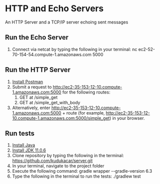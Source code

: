 # HTTP and Echo Servers
An HTTP Server and a TCP/IP server echoing sent messages
 
## Run the Echo Server
1. Connect via netcat by typing the following in your terminal:  nc ec2-52-70-154-54.compute-1.amazonaws.com 5000

## Run the HTTP Server
1. [Install Postman](https://learning.postman.com/docs/postman/launching-postman/installation-and-updates/)
2. Submit a request to http://ec2-35-153-12-10.compute-1.amazonaws.com:5000 for the following routes:
    1. GET at /simple_get
    2. GET at /simple_get_with_body
3. Alternatively, enter http://ec2-35-153-12-10.compute-1.amazonaws.com:5000 + route (for example, http://ec2-35-153-12-10.compute-1.amazonaws.com:5000/simple_get) in your browser.

## Run tests
1. [Install Java](https://java.com/en/download/help/download_options.xml)
2. [Install JDK 11.0.6](https://www.techspot.com/downloads/5553-java-jdk.html)
3. Clone repository by typing the following in the terminal:  https://github.com/kudukacar/server.git
4. In your terminal, navigate to the project folder
5. Execute the following command:  gradle wrapper --gradle-version 6.3
6. Type the following in the terminal to run the tests: ./gradlew test